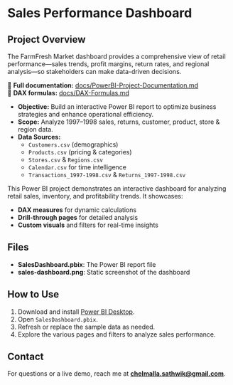 # Sales Performance Dashboard

## Project Overview

The FarmFresh Market dashboard provides a comprehensive view of retail performance—sales trends, profit margins, return rates, and regional analysis—so stakeholders can make data-driven decisions.


🔗 **Full documentation:** [docs/PowerBI-Project-Documentation.md](docs/PowerBI-Project-Documentation.md)  
🔗 **DAX formulas:** [docs/DAX-Formulas.md](docs/DAX-Formulas.md)


- **Objective:** Build an interactive Power BI report to optimize business strategies and enhance operational efficiency.  
- **Scope:** Analyze 1997–1998 sales, returns, customer, product, store & region data.  
- **Data Sources:**  
  - `Customers.csv` (demographics)  
  - `Products.csv` (pricing & categories)  
  - `Stores.csv` & `Regions.csv`  
  - `Calendar.csv` for time intelligence  
  - `Transactions_1997-1998.csv` & `Returns_1997-1998.csv`




This Power BI project demonstrates an interactive dashboard for analyzing retail sales, inventory, and profitability trends. It showcases:

- **DAX measures** for dynamic calculations  
- **Drill-through pages** for detailed analysis  
- **Custom visuals** and filters for real-time insights  

## Files

- **SalesDashboard.pbix**: The Power BI report file  
- **sales-dashboard.png**: Static screenshot of the dashboard  

## How to Use

1. Download and install [Power BI Desktop](https://powerbi.microsoft.com/desktop/).  
2. Open `SalesDashboard.pbix`.  
3. Refresh or replace the sample data as needed.  
4. Explore the various pages and filters to analyze sales performance.

## Contact

For questions or a live demo, reach me at **chelmalla.sathwik@gmail.com**.
